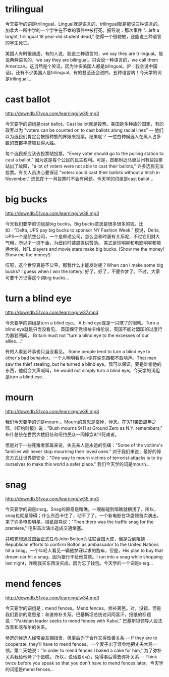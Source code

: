 # trilingual

<audio src="http://downdb.51voa.com/learning/lw40.mp3"></audio>

今天要学的词是trilingual。Lingual就是语言的，trilingual就是能说三种语言的。加拿大一所中学的一个学生在不幸的事件中被打死。报导说：那次事件 "...left a bright, trilingual 18 year-old student dead," 使得一个很聪敏，还能说三种语言的学生死亡。


美国人有时很谦虚。有的人说，能说三种语言的，we say they are trilingual。能说两种语言的，we say they are bilingual。只会说一种语言的，we call them American。这当然是个笑话，因为许多美国人都是bilingual。(P：我会说中国话)。还有不少美国人是trilingual，有的甚至还会说四，五种语言呐！今天学的词是trilingual...

# cast ballot

http://downdb.51voa.com/learning/lw39.mp3

今天要学的词组是cast ballot。Cast ballot就是投票。美国是多种族的国家，有的政客以为 "voters can be counted on to cast ballots along racial lines" -- 他们以为选民们肯定会按照种族的界限来投票。结果呢？ 一位白种候选人在黑人占多数的首都华盛顿获得大胜。

每个选民都应该去投票站投票。"Every voter should go to the polling station to cast a ballot," 因为这是每个公民的民主权利。可是，首都附近马里兰州有些投票站出了故障，"a lot of voters were not able to cast their ballots," 许多选民无法投票。有关人员决心要保证 "voters could cast their ballots without a hitch in November," 选民在十一月投票时不会有问题。今天学的词组是cast ballot...

# big bucks

http://downdb.51voa.com/learning/lw38.mp3

今天我们要学的词组是big bucks。Big bucks意思是很多很多的钱。比如："Delta, UPS pay big bucks to sponsor NY Fashion Week." 按说，Delta, UPS一个是航空公司，一个是邮递公司，怎么会和时装有关系呢，不过它们财大气粗，所以才一掷千金，为纽约时装周提供赞助。 
美式足球明星和电影明星都能挣大钱，NFL players and movie stars make big bucks. (Show me the money! Show me the money!)

哎呀，这个世界真是不公平。那我什么才能发财呢？When can I make some big bucks? I guess when I win the lottery! 好了，好了，不要作梦了。不过，大家可要千万记得这个词big bucks...

# turn a blind eye

http://downdb.51voa.com/learning/lw37.mp3

今天要学的词组是turn a blind eye。 A blind eye就是一只瞎了的眼睛。Turn a blind eye就是只当没看见。 英国保守党领袖卡梅伦说，英国不能对盟国的过度行为置若罔闻， Britain must not "turn a blind eye to the excesses of our allies...."

有的人看到坏事也只当没看见。 Some people tend to turn a blind eye to other's bad behavior。一个人明明看见小偷在偷东西都不敢啃声。That man saw the thief stealing, but he turned a blind eye。我可以保证，要是谁偷他的东西，他就会大声喊叫，he would not simply turn a blind eye。今天学的词组是turn a blind eye...

# mourn

http://downdb.51voa.com/learning/lw36.mp3

我们今天要学的词是mourn 。Mourn的意思是哀悼，悼念。在9/11袭击周年之际，《纽约时报》说："Bush mourns 9/11 at Ground Zero as N.Y. remembers," 布什总统在世贸大楼旧址和纽约民众一同悼念9/11死难者。

但是对于一些死难者家属来说，失去亲人是永远的伤痛："Some of the victims's families will never stop mourning their loved ones." 对于我们来说，最好的悼念方式让世界更安全："One way to mourn victims of terrorist attacks is to try ourselves to make this world a safer place." 我们今天学的词是mourn...

# snag

http://downdb.51voa.com/learning/lw35.mp3

今天要学的词是snag。Snag的原意是暗礁。一艘船碰到暗礁就搁浅了。所以， snag也就是障碍；什么东西卡住了，动不了了。一个新电影在华盛顿首次演出，来了许多电影明星。报纸报导说："Then there was the traffic snag for the premiere," 电影首次演出造成交通堵塞。

共和党想通过国会正式任命John Bolton为驻联合国大使，但是受到阻挠 -- Republican efforts to confirm Bolton as ambassador to the United Nations hit a snag。一个年轻人看见一辆他梦寐以求的跑车，但是，His plan to buy that dream car hit a snag，因为银行不给他贷款。I run into a snag while shopping last night，昨晚我买东西没买成，因为忘了钱包。今天学的一个词是snag...

# mend fences

http://downdb.51voa.com/learning/lw34.mp3

今天要学的词组是：mend fences。Mend fences，修补离笆。对，没错。但是我们要讲的意思是：和谁修补关系。巴基斯坦总统访问阿富汗，报纸的标题说："Pakistan leader seeks to mend fences with Kabul," 巴基斯坦领导人设法改善和喀布尔的关系。


参选的候选人经常会互相指责，但事后为了合作又得改善关系 -- If they are to cooperate, they'll have to mend fences。一个妻子出于误会地把丈夫大骂一顿。第二天她说："In order to mend fences I baked a cake for him," 为了弥补关系我给他烤了个蛋糕。 所以，说话要小心，免得事后得去弥补关系 -- Think twice before you speak so that you don't have to mend fences later。今天学的词组是mend fences...